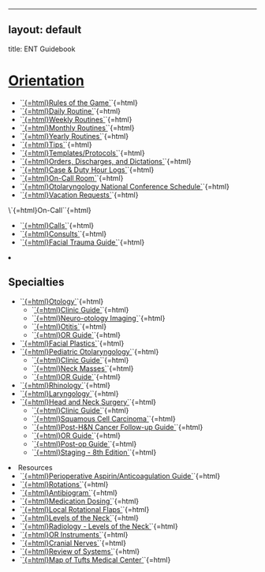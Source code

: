 ------------------------------------------------------------------------

## layout: default

title: ENT Guidebook

# [Orientation](https://orientation/index.html)

<ul>
<li>
`<a href="rules-of-the-game.html">`{=html}Rules of the Game`</a>`{=html}
</li>
<li>
`<a href="daily-routine.html">`{=html}Daily Routine`</a>`{=html}
</li>
<li>
`<a href="weekly-routines.html">`{=html}Weekly Routines`</a>`{=html}
</li>
<li>
`<a href="monthly-routines.html">`{=html}Monthly Routines`</a>`{=html}
</li>
<li>
`<a href="yearly-routines.html">`{=html}Yearly Routines`</a>`{=html}
</li>
<li>
`<a href="tips.html">`{=html}Tips`</a>`{=html}
</li>
<li>
`<a href="templates-protocols.html">`{=html}Templates/Protocols`</a>`{=html}
</li>
<li>
`<a href="orders-discharges-and-dictations.html">`{=html}Orders, Discharges, and Dictations`</a>`{=html}
</li>
<li>
`<a href="orientation/case-duty-hour-logs.html">`{=html}Case & Duty Hour Logs`</a>`{=html}
</li>
<li>
`<a href="orientation/on-call-room.html">`{=html}On-Call Room`</a>`{=html}
</li>
<li>
`<a href="otolaryngology-national-conference-schedule.html">`{=html}Otolaryngology National Conference Schedule`</a>`{=html}
</li>
<li>
`<a href="orientation/vacation-requests.html">`{=html}Vacation Requests`</a>`{=html}
</li>
</ul>
</li>
\<h2`<a href="on-call/index.html">`{=html}On-Call`</a>`{=html}
<ul>
<li>
`<a href="on-call/calls.html">`{=html}Calls`</a>`{=html}
</li>
<li>
`<a href="on-call/consults.html">`{=html}Consults`</a>`{=html}
</li>
<li>
`<a href="facial-trauma-guide.html">`{=html}Facial Trauma Guide`</a>`{=html}
</li>
</ul>
</li>
<li>
<h2>
Specialties
</h2>
<ul>
<li>
`<a href="otology/index.html">`{=html}Otology`</a>`{=html}
<ul>
<li>
`<a href="otology/clinic-guide.html">`{=html}Clinic Guide`</a>`{=html}
</li>
<li>
`<a href="otology/neuro-otology-imaging.html">`{=html}Neuro-otology Imaging`</a>`{=html}
</li>
<li>
`<a href="otology/otitis.html">`{=html}Otitis`</a>`{=html}
</li>
<li>
`<a href="otology/or-guide.html">`{=html}OR Guide`</a>`{=html}
</li>
</ul>
</li>
<li>
`<a href="facial-plastics.html">`{=html}Facial Plastics`</a>`{=html}
</li>
<li>
`<a href="pediatric-otolaryngology/index.html">`{=html}Pediatric Otolaryngology`</a>`{=html}
<ul>
<li>
`<a href="pediatric-otolaryngology/clinic-guide.html">`{=html}Clinic Guide`</a>`{=html}
</li>
<li>
`<a href="pediatric-otolaryngology/neck-masses.html">`{=html}Neck Masses`</a>`{=html}
</li>
<li>
`<a href="pediatric-otolaryngology/or-guide.html">`{=html}OR Guide`</a>`{=html}
</li>
</ul>
</li>
<li>
`<a href="rhinology.html">`{=html}Rhinology`</a>`{=html}
</li>
<li>
`<a href="laryngology.html">`{=html}Laryngology`</a>`{=html}
</li>
<li>
`<a href="head-and-neck-surgery/index.html">`{=html}Head and Neck Surgery`</a>`{=html}
<ul>
<li>
`<a href="head-and-neck-surgery/clinic-guide.html">`{=html}Clinic Guide`</a>`{=html}
</li>
<li>
`<a href="head-and-neck-surgery/squamous-cell-carcinoma.html">`{=html}Squamous Cell Carcinoma`</a>`{=html}
</li>
<li>
`<a href="head-and-neck-surgery/follow-up-guide.html">`{=html}Post-H&N Cancer Follow-up Guide`</a>`{=html}
</li>
<li>
`<a href="head-and-neck-surgery/or-guide.html">`{=html}OR Guide`</a>`{=html}
</li>
<li>
`<a href="head-and-neck-surgery/post-op-guide.html">`{=html}Post-op Guide`</a>`{=html}
</li>
<li>
`<a href="head-and-neck-surgery/staging-8th-edition.html">`{=html}Staging - 8th Edition`</a>`{=html}
</li>
</ul>
</li>
</ul>
</li>
<li>
Resources
<ul>
<li>
`<a href="perioperative-aspirin-anticoagulation-guide.html">`{=html}Perioperative Aspirin/Anticoagulation Guide`</a>`{=html}
</li>
<li>
`<a href="rotations.html">`{=html}Rotations`</a>`{=html}
</li>
<li>
`<a href="antibiogram.html">`{=html}Antibiogram`</a>`{=html}
</li>
<li>
`<a href="medications.html">`{=html}Medication Dosing`</a>`{=html}
</li>
<li>
`<a href="local-rotational-flaps.html">`{=html}Local Rotational Flaps`</a>`{=html}
</li>
<li>
`<a href="levels-of-the-neck.html">`{=html}Levels of the Neck`</a>`{=html}
</li>
<li>
`<a href="radiology-levels-of-the-neck.html">`{=html}Radiology - Levels of the Neck`</a>`{=html}
</li>
<li>
`<a href="or-instruments.html">`{=html}OR Instruments`</a>`{=html}
</li>
<li>
`<a href="cranial-nerves.html">`{=html}Cranial Nerves`</a>`{=html}
</li>
<li>
`<a href="review-of-systems.html">`{=html}Review of Systems`</a>`{=html}
</li>
<li>
`<a href="map-of-tufts-medical-center.html">`{=html}Map of Tufts Medical Center`</a>`{=html}
</li>
</ul>
</li>
</ul>
